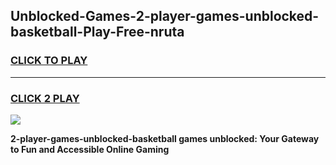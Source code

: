 
## Unblocked-Games-2-player-games-unblocked-basketball-Play-Free-nruta
<h3>
<a href="https://premium76.site?title=2-player-games-unblocked-basketball&ref=10A">CLICK TO PLAY</a></h3>
<hr>

<h3>
<a href="https://premium76.site?title=2-player-games-unblocked-basketball&ref=10A">CLICK 2 PLAY</a>
  
</h3>

<a href="https://premium76.site?title=2-player-games-unblocked-basketball&ref=10A"><img src="https://clearcache.store/games.png"></a>


**2-player-games-unblocked-basketball games unblocked: Your Gateway to Fun and Accessible Online Gaming**
